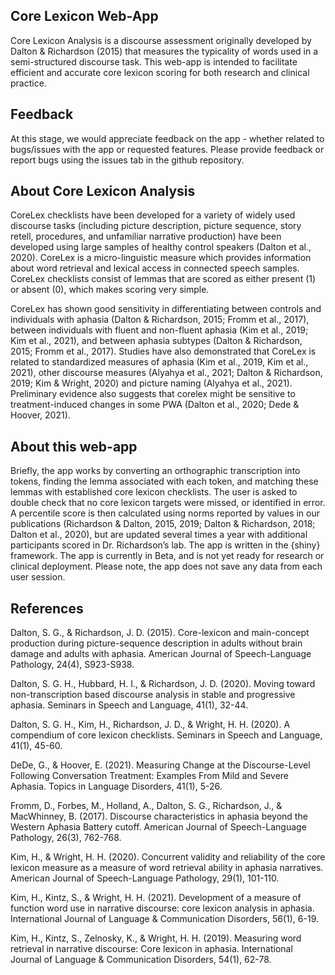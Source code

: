 
## Core Lexicon Web-App

Core Lexicon Analysis is a discourse assessment originally developed by
Dalton & Richardson (2015) that measures the typicality of words used in
a semi-structured discourse task. This web-app is intended to facilitate
efficient and accurate core lexicon scoring for both research and
clinical practice.

## Feedback

At this stage, we would appreciate feedback on the app - whether related
to bugs/issues with the app or requested features. Please provide
feedback or report bugs using the issues tab in the github repository.

## About Core Lexicon Analysis

CoreLex checklists have been developed for a variety of widely used
discourse tasks (including picture description, picture sequence, story
retell, procedures, and unfamiliar narrative production) have been
developed using large samples of healthy control speakers (Dalton et
al., 2020). CoreLex is a micro-linguistic measure which provides
information about word retrieval and lexical access in connected speech
samples. CoreLex checklists consist of lemmas that are scored as either
present (1) or absent (0), which makes scoring very simple.

CoreLex has shown good sensitivity in differentiating between controls
and individuals with aphasia (Dalton & Richardson, 2015; Fromm et al.,
2017), between individuals with fluent and non-fluent aphasia (Kim et
al., 2019; Kim et al., 2021), and between aphasia subtypes (Dalton &
Richardson, 2015; Fromm et al., 2017). Studies have also demonstrated
that CoreLex is related to standardized measures of aphasia (Kim et al.,
2019, Kim et al., 2021), other discourse measures (Alyahya et al., 2021;
Dalton & Richardson, 2019; Kim & Wright, 2020) and picture naming
(Alyahya et al., 2021). Preliminary evidence also suggests that corelex
might be sensitive to treatment-induced changes in some PWA (Dalton et
al., 2020; Dede & Hoover, 2021).

## About this web-app

Briefly, the app works by converting an orthographic transcription into
tokens, finding the lemma associated with each token, and matching these
lemmas with established core lexicon checklists. The user is asked to
double check that no core lexicon targets were missed, or identified in
error. A percentile score is then calculated using norms reported by
values in our publications (Richardson & Dalton, 2015, 2019; Dalton &
Richardson, 2018; Dalton et al., 2020), but are updated several times a
year with additional participants scored in Dr. Richardson’s lab. The
app is written in the {shiny} framework. The app is currently in Beta,
and is not yet ready for research or clinical deployment. Please note,
the app does not save any data from each user session.

## References

Dalton, S. G., & Richardson, J. D. (2015). Core-lexicon and main-concept
production during picture-sequence description in adults without brain
damage and adults with aphasia. American Journal of Speech-Language
Pathology, 24(4), S923-S938.

Dalton, S. G. H., Hubbard, H. I., & Richardson, J. D. (2020). Moving
toward non-transcription based discourse analysis in stable and
progressive aphasia. Seminars in Speech and Language, 41(1), 32-44.

Dalton, S. G. H., Kim, H., Richardson, J. D., & Wright, H. H. (2020). A
compendium of core lexicon checklists. Seminars in Speech and Language,
41(1), 45-60.

DeDe, G., & Hoover, E. (2021). Measuring Change at the Discourse-Level
Following Conversation Treatment: Examples From Mild and Severe Aphasia.
Topics in Language Disorders, 41(1), 5-26.

Fromm, D., Forbes, M., Holland, A., Dalton, S. G., Richardson, J., &
MacWhinney, B. (2017). Discourse characteristics in aphasia beyond the
Western Aphasia Battery cutoff. American Journal of Speech-Language
Pathology, 26(3), 762-768.

Kim, H., & Wright, H. H. (2020). Concurrent validity and reliability of
the core lexicon measure as a measure of word retrieval ability in
aphasia narratives. American Journal of Speech-Language Pathology,
29(1), 101-110.

Kim, H., Kintz, S., & Wright, H. H. (2021). Development of a measure of
function word use in narrative discourse: core lexicon analysis in
aphasia. International Journal of Language & Communication Disorders,
56(1), 6-19.

Kim, H., Kintz, S., Zelnosky, K., & Wright, H. H. (2019). Measuring word
retrieval in narrative discourse: Core lexicon in aphasia. International
Journal of Language & Communication Disorders, 54(1), 62-78.

